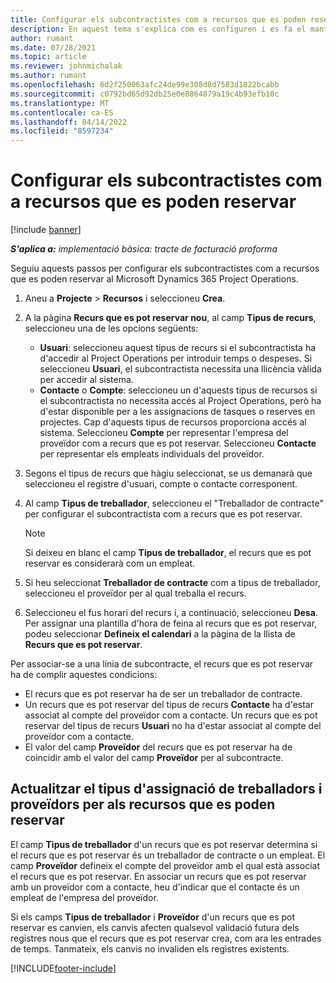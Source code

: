```yaml
---
title: Configurar els subcontractistes com a recursos que es poden reservar
description: En aquest tema s'explica com es configuren i es fa el manteniment dels recursos subcontractius creats a partir dels usuaris i els contactes del sistema per tal que es puguin associar amb els subcontractes al Microsoft Dynamics 365 Project Operations.
author: rumant
ms.date: 07/28/2021
ms.topic: article
ms.reviewer: johnmichalak
ms.author: rumant
ms.openlocfilehash: 6d2f250063afc24de99e308d8d7583d1822bcabb
ms.sourcegitcommit: c0792bd65d92db25e0e8864879a19c4b93efb10c
ms.translationtype: MT
ms.contentlocale: ca-ES
ms.lasthandoff: 04/14/2022
ms.locfileid: "8597234"
---
```

# <a name="set-up-subcontractors-as-bookable-resources"></a>Configurar els subcontractistes com a recursos que es poden reservar

[!include [banner](../../includes/dataverse-preview.md)]

_**S'aplica a:** implementació bàsica: tracte de facturació proforma_

Seguiu aquests passos per configurar els subcontractistes com a recursos que es poden reservar al Microsoft Dynamics 365 Project Operations.

1. Aneu a **Projecte** \> **Recursos** i seleccioneu **Crea**.
2. A la pàgina **Recurs que es pot reservar nou**, al camp **Tipus de recurs**, seleccioneu una de les opcions següents:

    - **Usuari**: seleccioneu aquest tipus de recurs si el subcontractista ha d'accedir al Project Operations per introduir temps o despeses. Si seleccioneu **Usuari**, el subcontractista necessita una llicència vàlida per accedir al sistema.
    - **Contacte** o **Compte**: seleccioneu un d'aquests tipus de recursos si el subcontractista no necessita accés al Project Operations, però ha d'estar disponible per a les assignacions de tasques o reserves en projectes. Cap d'aquests tipus de recursos proporciona accés al sistema. Seleccioneu **Compte** per representar l'empresa del proveïdor com a recurs que es pot reservar. Seleccioneu **Contacte** per representar els empleats individuals del proveïdor.

3. Segons el tipus de recurs que hàgiu seleccionat, se us demanarà que seleccioneu el registre d'usuari, compte o contacte corresponent.
4. Al camp **Tipus de treballador**, seleccioneu el "Treballador de contracte" per configurar el subcontractista com a recurs que es pot reservar.

    > [!NOTE]
    > Si deixeu en blanc el camp **Tipus de treballador**, el recurs que es pot reservar es considerarà com un empleat.

5. Si heu seleccionat **Treballador de contracte** com a tipus de treballador, seleccioneu el proveïdor per al qual treballa el recurs.
6. Seleccioneu el fus horari del recurs i, a continuació, seleccioneu **Desa**. Per assignar una plantilla d'hora de feina al recurs que es pot reservar, podeu seleccionar **Defineix el calendari** a la pàgina de la llista de **Recurs que es pot reservar**.

Per associar-se a una línia de subcontracte, el recurs que es pot reservar ha de complir aquestes condicions:

- El recurs que es pot reservar ha de ser un treballador de contracte.
- Un recurs que es pot reservar del tipus de recurs **Contacte** ha d'estar associat al compte del proveïdor com a contacte. Un recurs que es pot reservar del tipus de recurs **Usuari** no ha d'estar associat al compte del proveïdor com a contacte.
- El valor del camp **Proveïdor** del recurs que es pot reservar ha de coincidir amb el valor del camp **Proveïdor** per al subcontracte.

## <a name="update-the-type-of-worker-and-vendor-mapping-for-bookable-resources"></a>Actualitzar el tipus d'assignació de treballadors i proveïdors per als recursos que es poden reservar

El camp **Tipus de treballador** d'un recurs que es pot reservar determina si el recurs que es pot reservar és un treballador de contracte o un empleat. El camp **Proveïdor** defineix el compte del proveïdor amb el qual està associat el recurs que es pot reservar. En associar un recurs que es pot reservar amb un proveïdor com a contacte, heu d'indicar que el contacte és un empleat de l'empresa del proveïdor.

Si els camps **Tipus de treballador** i **Proveïdor** d'un recurs que es pot reservar es canvien, els canvis afecten qualsevol validació futura dels registres nous que el recurs que es pot reservar crea, com ara les entrades de temps. Tanmateix, els canvis no invaliden els registres existents.

[!INCLUDE[footer-include](../../includes/footer-banner.md)]
